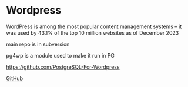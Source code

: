 # Wordpress

WordPress is among the most popular content management systems – it was used by 43.1% of the top 10 million websites as of December 2023

main repo is in subversion

pg4wp is a module used to make it run in PG

https://github.com/PostgreSQL-For-Wordpress

[GitHub](https://github.com/WordPress)
